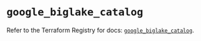 # `google_biglake_catalog`

Refer to the Terraform Registry for docs: [`google_biglake_catalog`](https://registry.terraform.io/providers/hashicorp/google/6.47.0/docs/resources/biglake_catalog).
